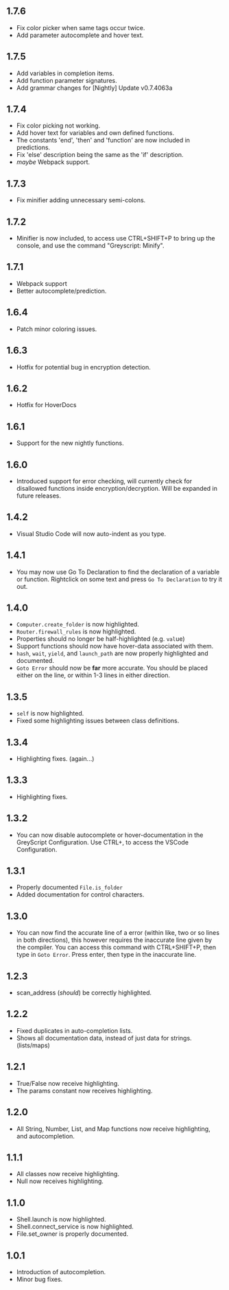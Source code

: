 ## 1.7.6
- Fix color picker when same tags occur twice.
- Add parameter autocomplete and hover text.

## 1.7.5
- Add variables in completion items.
- Add function parameter signatures.
- Add grammar changes for \[Nightly\] Update v0.7.4063a

## 1.7.4
- Fix color picking not working.
- Add hover text for variables and own defined functions.
- The constants 'end', 'then' and 'function' are now included in predictions.
- Fix 'else' description being the same as the 'if' description.
- *maybe* Webpack support.

## 1.7.3
- Fix minifier adding unnecessary semi-colons. 

## 1.7.2
- Minifier is now included, to access use CTRL+SHIFT+P to bring up the console, and use the command "Greyscript: Minify".

## 1.7.1
- Webpack support
- Better autocomplete/prediction.

## 1.6.4
- Patch minor coloring issues.

## 1.6.3
- Hotfix for potential bug in encryption detection.

## 1.6.2
- Hotfix for HoverDocs

## 1.6.1
- Support for the new nightly functions.

## 1.6.0
- Introduced support for error checking, will currently check for disallowed functions inside encryption/decryption. Will be expanded in future releases.

## 1.4.2
- Visual Studio Code will now auto-indent as you type.

## 1.4.1
- You may now use Go To Declaration to find the declaration of a variable or function. Rightclick on some text and press ``Go To Declaration`` to try it out.

## 1.4.0
- ``Computer.create_folder`` is now highlighted.
- ``Router.firewall_rules`` is now highlighted.
- Properties should no longer be half-highlighted (e.g. ``val``ue)
- Support functions should now have hover-data associated with them.
- ``hash``, ``wait``, ``yield``, and ``launch_path`` are now properly highlighted and documented.
- ``Goto Error`` should now be **far** more accurate. You should be placed either on the line, or within 1-3 lines in either direction.

## 1.3.5
- ``self`` is now highlighted.
- Fixed some highlighting issues between class definitions.

## 1.3.4
- Highlighting fixes. (again...)

## 1.3.3
- Highlighting fixes.

## 1.3.2
- You can now disable autocomplete or hover-documentation in the GreyScript Configuration. Use CTRL+, to access the VSCode Configuration.

## 1.3.1
- Properly documented ``File.is_folder``
- Added documentation for control characters.


## 1.3.0
- You can now find the accurate line of a error (within like, two or so lines in both directions), this however requires the inaccurate line given by the compiler. You can access this command with CTRL+SHIFT+P, then type in ``Goto Error``. Press enter, then type in the inaccurate line. 

## 1.2.3
- scan_address (*should*) be correctly highlighted.


## 1.2.2
- Fixed duplicates in auto-completion lists.
- Shows all documentation data, instead of just data for strings. (lists/maps)


## 1.2.1
- True/False now receive highlighting.
- The params constant now receives highlighting.


## 1.2.0
- All String, Number, List, and Map functions now receive highlighting, and autocompletion.


## 1.1.1
- All classes now receive highlighting.
- Null now receives highlighting.


## 1.1.0
- Shell.launch is now highlighted.
- Shell.connect_service is now highlighted.
- File.set_owner is properly documented.


## 1.0.1
- Introduction of autocompletion.
- Minor bug fixes.
